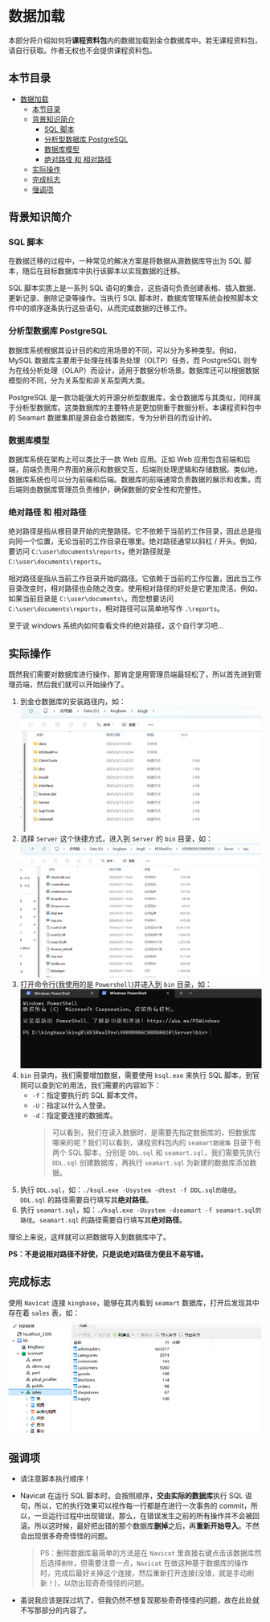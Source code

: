 # 数据加载

本部分将介绍如何将**课程资料包**内的数据加载到金仓数据库中。若无课程资料包，请自行获取。作者无权也不会提供课程资料包。

## 本节目录

- [数据加载](#数据加载)
  - [本节目录](#本节目录)
  - [背景知识简介](#背景知识简介)
    - [SQL 脚本](#sql-脚本)
    - [分析型数据库 PostgreSQL](#分析型数据库-postgresql)
    - [数据库模型](#数据库模型)
    - [绝对路径 和 相对路径](#绝对路径-和-相对路径)
  - [实际操作](#实际操作)
  - [完成标志](#完成标志)
  - [强调项](#强调项)

## 背景知识简介

### SQL 脚本

在数据迁移的过程中，一种常见的解决方案是将数据从源数据库导出为 SQL 脚本，随后在目标数据库中执行该脚本以实现数据的迁移。

SQL 脚本实质上是一系列 SQL 语句的集合，这些语句负责创建表格、插入数据、更新记录、删除记录等操作。当执行 SQL 脚本时，数据库管理系统会按照脚本文件中的顺序逐条执行这些语句，从而完成数据的迁移工作。

### 分析型数据库 PostgreSQL

数据库系统根据其设计目的和应用场景的不同，可以分为多种类型。例如，MySQL 数据库主要用于处理在线事务处理（OLTP）任务，而 PostgreSQL 则专为在线分析处理（OLAP）而设计，适用于数据分析场景。数据库还可以根据数据模型的不同，分为关系型和非关系型两大类。

PostgreSQL 是一款功能强大的开源分析型数据库，金仓数据库与其类似，同样属于分析型数据库。这类数据库的主要特点是更加侧重于数据分析。本课程资料包中的 Seamart 数据集即是源自金仓数据库，专为分析目的而设计的。

### 数据库模型

数据库系统在架构上可以类比于一款 Web 应用。正如 Web 应用包含前端和后端，前端负责用户界面的展示和数据交互，后端则处理逻辑和存储数据。类似地，数据库系统也可以分为前端和后端。数据库的前端通常负责数据的展示和收集，而后端则由数据库管理员负责维护，确保数据的安全性和完整性。

### 绝对路径 和 相对路径

绝对路径是指从根目录开始的完整路径。它不依赖于当前的工作目录，因此总是指向同一个位置，无论当前的工作目录在哪里。绝对路径通常以斜杠 / 开头。例如，要访问 `C:\user\documents\reports`，绝对路径就是 `C:\user\documents\reports`。

相对路径是指从当前工作目录开始的路径。它依赖于当前的工作位置，因此当工作目录改变时，相对路径也会随之改变。使用相对路径的好处是它更加灵活。例如，如果当前目录是 `C:\user\documents\`，而您想要访问 `C:\user\documents\reports`，相对路径可以简单地写作 `.\reports`。

至于说 windows 系统内如何查看文件的绝对路径，这个自行学习吧...

## 实际操作

既然我们需要对数据库进行操作，那肯定是用管理员端最轻松了，所以首先进到管理员端，然后我们就可以开始操作了。

1. 到金仓数据库的安装路径内，如：
   ![](./imgs/start_db/install_path.png)
2. 选择 `Server` 这个快捷方式，进入到 `Server` 的 `bin` 目录，如：
   ![](./imgs/start_db/server_bin.png)
3. 打开命令行(我使用的是 `Powershell`)并进入到 `bin` 目录，如：
   ![](./imgs/start_db/kb_psl.png)
4. `bin` 目录内，我们需要增加数据，需要使用 `ksql.exe` 来执行 SQL 脚本，到官网可以查到它的用法，我们需要的内容如下：
   - `-f`：指定要执行的 SQL 脚本文件。
   - `-U`：指定以什么人登录。
   - `-d`：指定要连接的数据库。
     > 可以看到，我们在读入数据时，是需要先指定数据库的，但数据库哪来的呢？我们可以看到，课程资料包内的 `seamart数据集` 目录下有两个 SQL 脚本，分别是 `DDL.sql` 和 `seamart.sql`，我们需要先执行 `DDL.sql` 创建数据库，再执行 `seamart.sql` 为新建的数据库添加数据。
5. 执行 `DDL.sql`，如：`./ksql.exe -Usystem -dtest -f DDL.sql的路径`。`DDL.sql` 的路径需要自行填写其**绝对路径**。
6. 执行 `seamart.sql`，如：`./ksql.exe -Usystem -dseamart -f seamart.sql的路径`。`seamart.sql` 的路径需要自行填写其**绝对路径**。

理论上来说，这样就可以把数据导入到数据库中了。

**PS：不是说相对路径不好使，只是说绝对路径方便且不易写错。**

## 完成标志

使用 `Navicat` 连接 `kingbase`，能够在其内看到 `seamart` 数据库，打开后发现其中存在着 `sales` 表，如：

![](./imgs/data_load/finish.png)

## 强调项

- 请注意脚本执行顺序！

- Navicat 在运行 SQL 脚本时，会按照顺序，**交由实际的数据库**执行 SQL 语句，所以，它的执行效果可以视作每一行都是在进行一次事务的 commit，所以，一旦运行过程中出现错误，那么，在错误发生之前的所有操作并不会被回滚。所以这时候，最好把出错的那个数据库**删掉**之后，再**重新开始导入**。不然会出现很多奇奇怪怪的问题。

  > PS：删除数据库最简单的方法是在 `Navicat` 里直接右键点击该数据库然后选择`删除`，但需要注意一点，`Navicat` 在做这种基于数据库的操作时，完成后最好关掉这个连接，然后重新打开连接(没错，就是手动刷新！)，以防出现奇奇怪怪的问题。

- 虽说我应该是踩过坑了，但我仍然不想复现那些奇奇怪怪的问题，故在此处就不写那部分的内容了。
